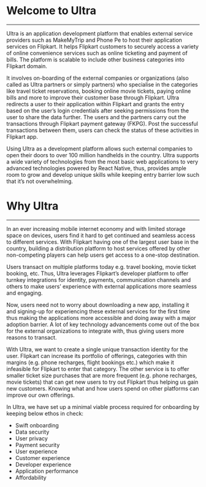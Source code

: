 # Welcome to Ultra
- - -
Ultra is an application development platform that enables external service providers such as MakeMyTrip and Phone Pe to host their application services on Flipkart. It helps Flipkart customers to securely access a variety of online convenience services such as online ticketing and payment of bills. The platform is scalable to include other business categories into Flipkart domain.

It involves on-boarding of the external companies or organizations (also called as Ultra partners or simply partners) who specialise in the categories like travel ticket reservations, booking online movie tickets, paying online bills and more to improve their customer base through Flipkart. Ultra redirects a user to their application within Flipkart and grants the entry based on the user’s login credentials after seeking permissions from the user to share the data further. The users and the partners carry out the transactions through Flipkart payment gateway (FKPG). Post the successful transactions between them, users can check the status of these activities in Flipkart app.

Using Ultra as a development platform allows such external companies to open their doors to over 100 million handhelds in the country. Ultra supports a wide variety of technologies from the most basic web applications to very advanced technologies powered by React Native, thus, provides ample room to grow and develop unique skills while keeping entry barrier low such that it’s not overwhelming.

# Why Ultra
- - -
In an ever increasing mobile internet economy and with limited storage space on devices, users find it hard to get continued and seamless access to different services. With Flipkart having one of the largest user base in the country, building a distribution platform to host services offered by other non-competing players can help users get access to a one-stop destination.

Users transact on multiple platforms today e.g. travel booking, movie ticket booking, etc. Thus, Ultra leverages Flipkart’s developer platform to offer turnkey integrations for identity, payments, communication channels and others to make users’ experience with external applications more seamless and engaging.

Now, users need not to worry about downloading a new app, installing it and signing-up for experiencing these external services for the first time thus making the applications more accessible and doing away with a major adoption barrier. A lot of key technology advancements come out of the box for the external organizations to integrate with, thus giving users more reasons to transact. 

With Ultra, we want to create a single unique transaction identity for the user. Flipkart can increase its portfolio of offerings, categories with thin margins (e.g. phone recharges, flight bookings etc.) which make it infeasible for Flipkart to enter that category. The other service is to offer smaller ticket size purchases that are more frequent (e.g. phone recharges, movie tickets) that can get new users to try out Flipkart thus helping us gain new customers. Knowing what and how users spend on other platforms can improve our own offerings.


In Ultra, we have set up a minimal viable process required for onboarding by keeping below ethos in check:

* Swift onboarding
* Data security
* User privacy
* Payment security
* User experience
* Customer experience
* Developer experience
* Application performance
* Affordability
